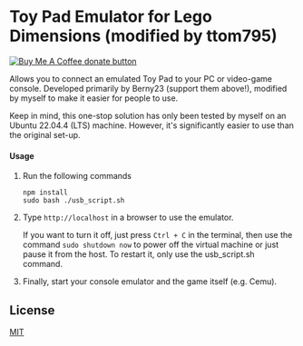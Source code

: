 # Toy Pad Emulator for Lego Dimensions (modified by ttom795)

<a href="https://www.buymeacoffee.com/Berny23" title="Donate to this project using Buy Me A Coffee"><img src="https://img.shields.io/badge/buy%20me%20a%20coffee-donate-yellow.svg" alt="Buy Me A Coffee donate button" /></a>
</span>

Allows you to connect an emulated Toy Pad to your PC or video-game console. Developed primarily by Berny23 (support them above!), modified by myself to make it easier for people to use. 

Keep in mind, this one-stop solution has only been tested by myself on an Ubuntu 22.04.4 (LTS) machine. However, it's significantly easier to use than the original set-up.

#### Usage

1. Run the following commands
   ```
   npm install
   sudo bash ./usb_script.sh
   ```

2. Type `http://localhost` in a browser to use the emulator.

   If you want to turn it off, just press `Ctrl + C` in the terminal, then use the command `sudo shutdown now` to power off the virtual machine or just pause it from the host. To restart it, only use the usb_script.sh command.
   
3. Finally, start your console emulator and the game itself (e.g. Cemu).

## License
[MIT](https://choosealicense.com/licenses/mit/)
